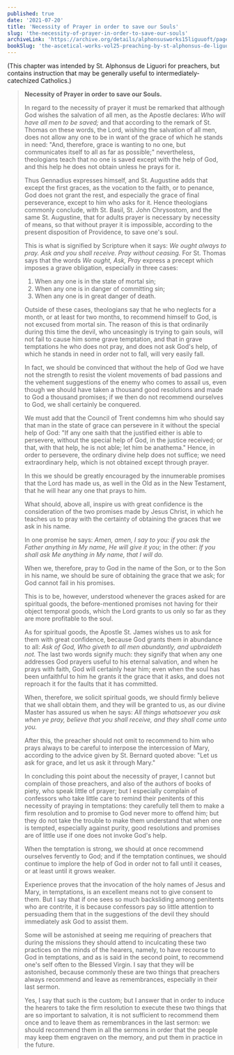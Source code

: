 ```yaml
---
published: true
date: '2021-07-20'
title: 'Necessity of Prayer in order to save our Souls'
slug: 'the-necessity-of-prayer-in-order-to-save-our-souls'
archiveLink: 'https://archive.org/details/alphonsusworks15liguuoft/page/n313?view=theater'
bookSlug: 'the-ascetical-works-vol25-preaching-by-st-alphonsus-de-liguori'
---
```


(This chapter was intended by St. Alphonsus de Liguori for preachers, but contains instruction that may be generally useful to intermediately-catechized Catholics.)

> **Necessity of Prayer in order to save our Souls.**
>
> In regard to the necessity of prayer it must be remarked that although God wishes the salvation of all men, as the Apostle declares: *Who will have all men to be saved;* and that according to the remark of St. Thomas on these words, the Lord, wishing the salvation of all men, does not allow any one to be in want of the grace of which he stands in need: "And, therefore, grace is wanting to no one, but communicates itself to all as far as possible;" nevertheless, theologians teach that no one is saved except with the help of God, and this help he does not obtain unless he prays for it.
>
> Thus Gennadius expresses himself, and St. Augustine adds that except the first graces, as the vocation to the faith, or to penance, God does not grant the rest, and especially the grace of final perseverance, except to him who asks for it. Hence theologians commonly conclude, with St. Basil, St. John Chrysostom, and the same St. Augustine, that for adults prayer is necessary by necessity of means, so that without prayer it is impossible, according to the present disposition of Providence, to save one's soul.
>
> This is what is signified by Scripture when it says: *We ought always to pray. Ask and you shall receive. Pray without ceasing.* For St. Thomas says that the words *We ought, Ask, Pray* express a precept which imposes a grave obligation, especially in three cases:
>
> 1. When any one is in the state of mortal sin;
> 2. When any one is in danger of committing sin;
> 3. When any one is in great danger of death.
>
> Outside of these cases, theologians say that he who neglects for a month, or at least for two months, to recommend himself to God, is not excused from mortal sin. The reason of this is that ordinarily during this time the devil, who unceasingly is trying to gain souls, will not fail to cause him some grave temptation, and that in grave temptations he who does not pray, and does not ask God's help, of which he stands in need in order not to fall, will very easily fall.
>
> In fact, we should be convinced that without the help of God we have not the strength to resist the violent movements of bad passions and the vehement suggestions of the enemy who comes to assail us, even though we should have taken a thousand good resolutions and made to God a thousand promises; if we then do not recommend ourselves to God, we shall certainly be conquered.
>
> We must add that the Council of Trent condemns him who should say that man in the state of grace can persevere in it without the special help of God: "If any one saith that the justified either is able to persevere, without the special help of God, in the justice received; or that, with that help, he is not able; let him be anathema." Hence, in order to persevere, the ordinary divine help does not suffice; we need extraordinary help, which is not obtained except through prayer.
>
> In this we should be greatly encouraged by the innumerable promises that the Lord has made us, as well in the Old as in the New Testament, that he will hear any one that prays to him.
>
> What should, above all, inspire us with great confidence is the consideration of the two promises made by Jesus Christ, in which he teaches us to pray with the certainty of obtaining the graces that we ask in his name.
>
> In one promise he says: *Amen, amen, I say to you: if you ask the Father anything in My name, He will give it you*; in the other: *If you shall ask Me anything in My name, that I will do.*
>
> When we, therefore, pray to God in the name of the Son, or to the Son in his name, we should be sure of obtaining the grace that we ask; for God cannot fail in his promises.
>
> This is to be, however, understood whenever the graces asked for are spiritual goods, the before-mentioned promises not having for their object temporal goods, which the Lord grants to us only so far as they are more profitable to the soul.
>
> As for spiritual goods, the Apostle St. James wishes us to ask for them with great confidence, because God grants them in abundance to all: *Ask of God, Who giveth to all men abundantly, and upbraideth not.* The last two words signify much: they signify that when any one addresses God prayers useful to his eternal salvation, and when he prays with faith, God will certainly hear him; even when the soul has been unfaithful to him he grants it the grace that it asks, and does not reproach it for the faults that it has committed.
>
> When, therefore, we solicit spiritual goods, we should firmly believe that we shall obtain them, and they will be granted to us, as our divine Master has assured us when he says: *All things whatsoever you ask when ye pray, believe that you shall receive, and they shall come unto you.*
>
> After this, the preacher should not omit to recommend to him who prays always to be careful to interpose the intercession of Mary, according to the advice given by St. Bernard quoted above: "Let us ask for grace, and let us ask it through Mary."
>
> In concluding this point about the necessity of prayer, I cannot but complain of those preachers, and also of the authors of books of piety, who speak little of prayer; but I especially complain of confessors who take little care to remind their penitents of this necessity of praying in temptations: they carefully tell them to make a firm resolution and to promise to God never more to offend him; but they do not take the trouble to make them understand that when one is tempted, especially against purity, good resolutions and promises are of little use if one does not invoke God's help.
>
> When the temptation is strong, we should at once recommend ourselves fervently to God; and if the temptation continues, we should continue to implore the help of God in order not to fall until it ceases, or at least until it grows weaker.
>
> Experience proves that the invocation of the holy names of Jesus and Mary, in temptations, is an excellent means not to give consent to them. But I say that if one sees so much backsliding among penitents who are contrite, it is because confessors pay so little attention to persuading them that in the suggestions of the devil they should immediately ask God to assist them.
>
> Some will be astonished at seeing me requiring of preachers that during the missions they should attend to inculcating these two practices on the minds of the hearers, namely, to have recourse to God in temptations, and as is said in the second point, to recommend one's self often to the Blessed Virgin. I say that they will be astonished, because commonly these are two things that preachers always recommend and leave as remembrances, especially in their last sermon.
>
> Yes, I say that such is the custom; but I answer that in order to induce the hearers to take the firm resolution to execute these two things that are so important to salvation, it is not sufficient to recommend them once and to leave them as remembrances in the last sermon: we should recommend them in all the sermons in order that the people may keep them engraven on the memory, and put them in practice in the future.
